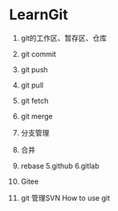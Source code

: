 # LearnGit

1. git的工作区、暂存区、仓库
2. git commit
3. git push
4. git pull
5. git fetch
6. git merge



2. 分支管理
3. 合并
4. rebase
5.github
6.gitlab
7. Gitee


5. git 管理SVN
How to use git

